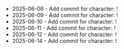 - 2025-06-08 - Add commit for character: !
- 2025-06-09 - Add commit for character: !
- 2025-06-10 - Add commit for character: !
- 2025-06-11 - Add commit for character: !
- 2025-06-12 - Add commit for character: !
- 2025-06-14 - Add commit for character: !

